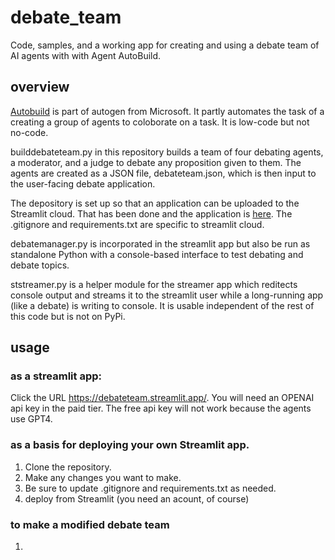# debate_team
Code, samples, and a working app for creating and using a debate team of AI agents with with Agent AutoBuild.

## overview

[Autobuild](https://microsoft.github.io/autogen/blog/2023/11/26/Agent-AutoBuild/) is part of autogen from Microsoft. It partly automates the task of a creating a group of agents to coloborate on a task. It is low-code but not no-code.

builddebateteam.py in this repository builds a team of four debating agents, a moderator, and a judge to debate any proposition given to them. The agents are created as a JSON file, debateteam.json, which is then input to the user-facing debate application.

The depository is set up so that an application can be uploaded to the Streamlit cloud. That has been done and the application is [here](https://debateteam.streamlit.app/). The .gitignore and requirements.txt are specific to streamlit cloud.

debatemanager.py is incorporated in the streamlit app but also be run as standalone Python with a console-based interface to test debating and debate topics.

ststreamer.py is a helper module for the streamer app which reditects console output and streams it to the streamlit user while a long-running app (like a debate) is writing to console. It is usable independent of the rest of this code but is not on PyPi. 

## usage

### as a streamlit app:
Click the URL https://debateteam.streamlit.app/. You will need an OPENAI api key in the paid tier. The free api key will not work because the agents use GPT4.

### as a basis for deploying your own Streamlit app.
1. Clone the repository.
2. Make any changes you want to make.
3. Be sure to update .gitignore and requirements.txt as needed.
4. deploy from Streamlit (you need an acount, of course)

### to make a modified debate team
1. 


